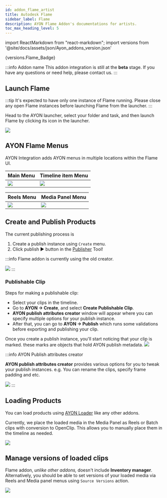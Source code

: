 ```yaml
---
id: addon_flame_artist
title: Autodesk Flame
sidebar_label: Flame
description: AYON Flame Addon's documentations for artists.
toc_max_heading_level: 5
---
```


import ReactMarkdown from "react-markdown";
import versions from '@site/docs/assets/json/Ayon_addons_version.json'

<ReactMarkdown>
{versions.Flame_Badge}
</ReactMarkdown>

:::info Addon name
This addon integration is still at the **beta** stage. If you have any questions or need help, please contact us.
:::

## Launch Flame

:::tip
It's expected to have only one instance of Flame running. Please close any open Flame instances before launching Flame from the launcher.
:::

Head to the AYON launcher, select your folder and task, and then launch Flame by clicking its icon in the launcher.

![](assets/flame/artist/flame_launcher.png)

## AYON Flame Menus

<!-- TODO: Add a tip about how to show the publisher window -->

AYON Integration adds AYON menus in multiple locations within the Flame UI.

| Main Menu | Timeline item Menu|
|--|--|
| ![](assets/flame/artist/main_menu_integration.png) | ![](assets/flame/artist/timeline_item_menu_integration.png) |

| Reels Menu | Media Panel Menu |
|--|--|
| ![](assets/flame/artist/reels_menu_integration.png) | ![](assets/flame/artist/media_panel_menu_integration.png) |

## Create and Publish Products

The current publishing process is
1. Create a publish instance using `Create` menu.
2. Click publish ▶️ button in the [Publisher](artist_tools_publisher.md) Tool! 

:::info
Flame addon is currently using the old creator.

![](assets/flame/artist/old_creator.png)
:::


### Publishable Clip

Steps for making a publishable clip:
- Select your clips in the timeline.
- Go to **AYON -> Create**, and select **Create Publishable Clip**.
- **AYON publish attributes creator** window will appear where you can specify multiple options for your publish instance.
- After that, you can go to **AYON -> Publish** which runs some validations before exporting and publishing your clip.

Once you create a publish instance, you'll start noticing that your clip is marked.
these marks are objects that hold AYON publish metadata.
![](assets/flame/artist/ayon_marks.png)

:::info AYON Publish attributes creator

**AYON publish attributes creator** provides various options for you to tweak your publish instances.
e.g. You can rename the clips, specify frame padding and etc.
<!-- TODO: Break down the creator options -->
![](assets/flame/artist/ayon_attribute_publish_creator.png)
:::

<!-- TODO: Add a note about publish plugins so that artists are aware of the changes that happens on publishing? -->

## Loading Products

You can load products using [AYON Loader](artist_tools_loader.md) like any other addons.

Currently, we place the loaded media in the Media Panel as Reels or Batch clips with conversion to OpenClip. This allows you to manually place them in the timeline as needed.

![](assets/flame/artist/flame_loader_actions.png)


## Manage versions of loaded clips

Flame addon, *unlike other addons,* doesn't include **Inventory manager**. 
Alternatively, you should be able to set versions of your loaded media via Reels and Media panel menus using `Source Versions` action.

![](assets/flame/artist/source_versions_action.png)